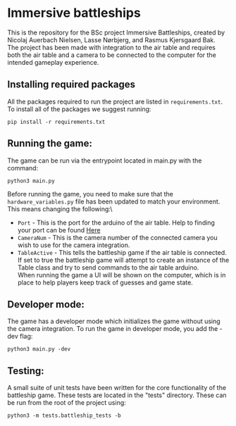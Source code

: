 # Immersive battleships
This is the repository for the BSc project Immersive Battleships, created by Nicolaj Auerbach Nielsen, Lasse Nørbjerg, and Rasmus Kjersgaard Bak.\
The project has been made with integration to the air table and requires both the air table and a camera to be connected to the computer for the intended gameplay experience.

## Installing required packages
All the packages required to run the project are listed in `requirements.txt`. To install all of the packages we suggest running:
```
pip install -r requirements.txt
```

## Running the game:
The game can be run via the entrypoint located in main.py with the command:
```
python3 main.py 
```
Before running the game, you need to make sure that the `hardware_variables.py` file has been updated to match your environment. This means changing the following:\
- `Port` - This is the port for the arduino of the air table. Help to finding your port can be found [Here](https://www.mathworks.com/help/matlab/supportpkg/find-arduino-port-on-windows-mac-and-linux.html)
- `CameraNum` - This is the camera number of the connected camera you wish to use for the camera integration.
- `TableActive` - This tells the battleship game if the air table is connected. If set to true the battleship game will attempt to create an instance of the Table class and try to send commands to the air table arduino.\
When running the game a UI will be shown on the computer, which is in place to help players keep track of guesses and game state.

## Developer mode:
The game has a developer mode which initializes the game without using the camera integration. To run the game in developer mode, you add the -dev flag:
```
python3 main.py -dev
```

## Testing:
A small suite of unit tests have been written for the core functionality of the battleship game. These tests are located in the "tests" directory. These can be run from the root of the project using:
```
python3 -m tests.battleship_tests -b
```
